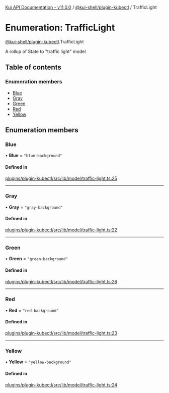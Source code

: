 [Kui API Documentation - v11.0.0](../README.md) / [@kui-shell/plugin-kubectl](../modules/kui_shell_plugin_kubectl.md) / TrafficLight

# Enumeration: TrafficLight

[@kui-shell/plugin-kubectl](../modules/kui_shell_plugin_kubectl.md).TrafficLight

A rollup of State to "traffic light" model

## Table of contents

### Enumeration members

- [Blue](kui_shell_plugin_kubectl.TrafficLight.md#blue)
- [Gray](kui_shell_plugin_kubectl.TrafficLight.md#gray)
- [Green](kui_shell_plugin_kubectl.TrafficLight.md#green)
- [Red](kui_shell_plugin_kubectl.TrafficLight.md#red)
- [Yellow](kui_shell_plugin_kubectl.TrafficLight.md#yellow)

## Enumeration members

### Blue

• **Blue** = `"blue-background"`

#### Defined in

[plugins/plugin-kubectl/src/lib/model/traffic-light.ts:25](https://github.com/kubernetes-sigs/kui/blob/kui/plugins/plugin-kubectl/src/lib/model/traffic-light.ts#L25)

---

### Gray

• **Gray** = `"gray-background"`

#### Defined in

[plugins/plugin-kubectl/src/lib/model/traffic-light.ts:22](https://github.com/kubernetes-sigs/kui/blob/kui/plugins/plugin-kubectl/src/lib/model/traffic-light.ts#L22)

---

### Green

• **Green** = `"green-background"`

#### Defined in

[plugins/plugin-kubectl/src/lib/model/traffic-light.ts:26](https://github.com/kubernetes-sigs/kui/blob/kui/plugins/plugin-kubectl/src/lib/model/traffic-light.ts#L26)

---

### Red

• **Red** = `"red-background"`

#### Defined in

[plugins/plugin-kubectl/src/lib/model/traffic-light.ts:23](https://github.com/kubernetes-sigs/kui/blob/kui/plugins/plugin-kubectl/src/lib/model/traffic-light.ts#L23)

---

### Yellow

• **Yellow** = `"yellow-background"`

#### Defined in

[plugins/plugin-kubectl/src/lib/model/traffic-light.ts:24](https://github.com/kubernetes-sigs/kui/blob/kui/plugins/plugin-kubectl/src/lib/model/traffic-light.ts#L24)
